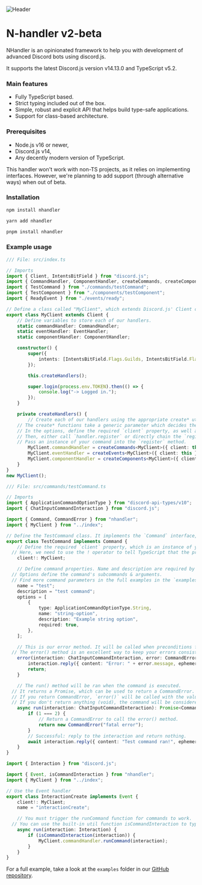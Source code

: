 ![Header](https://cdn.discordapp.com/attachments/611317811880394801/1168264122891251712/Frame_1_1.png?ex=655121c0&is=653eacc0&hm=5f2219c5c5147b2650a7292de562dbb60a5636a8678e3fe142bc55ebb319d7cd&)

# N-handler v2-beta
NHandler is an opinionated framework to help you with development of advanced Discord bots using discord.js.

It supports the latest Discord.js version v14.13.0 and TypeScript v5.2.

### Main features
- Fully TypeScript based.
- Strict typing included out of the box.
- Simple, robust and explicit API that helps build type-safe applications.
- Support for class-based architecture.

### Prerequisites
- Node.js v16 or newer,
- Discord.js v14,
- Any decently modern version of TypeScript.

This handler won't work with non-TS projects, as it relies on implementing interfaces. However, we're planning to add support (through alternative ways) when out of beta.

### Installation
```bash
npm install nhandler
```
```bash
yarn add nhandler
```
```bash
pnpm install nhandler
```

### Example usage
```ts
/// File: src/index.ts

// Imports
import { Client, IntentsBitField } from "discord.js";
import { CommandHandler, ComponentHandler, createCommands, createComponents, createEvents, EventHandler } from "nhandler";
import { TestCommand } from "./commands/testCommand";
import { TestComponent } from "./components/testComponent";
import { ReadyEvent } from "./events/ready";

// Define a class called "MyClient", which extends Discord.js' Client class.
export class MyClient extends Client {
	// Define variables to store each of our handlers.
	static commandHandler: CommandHandler;
	static eventHandler: EventHandler;
	static componentHandler: ComponentHandler;

	constructor() {
		super({
			intents: [IntentsBitField.Flags.Guilds, IntentsBitField.Flags.GuildMessages],
		});

		this.createHandlers();

		super.login(process.env.TOKEN).then(() => {
			console.log("-> Logged in.");
		});
	}

	private createHandlers() {
		// Create each of our handlers using the appropriate create* utility function.
    // The create* functions take a generic parameter which decides the type of the client.
    // In the options, define the required `client` property, as well as the optional `debug` property for extended logging.
    // Then, either call `handler.register` or directly chain the `register` method to the `create*` function.
    // Pass an instance of your command into the `register` method.
		MyClient.commandHandler = createCommands<MyClient>({ client: this, debug: true }).register(new TestCommand());
		MyClient.eventHandler = createEvents<MyClient>({ client: this }).register(new ReadyEvent());
		MyClient.componentHandler = createComponents<MyClient>({ client: this }).register(new TestComponent());
	}
}
new MyClient();
```
```ts
/// File: src/commands/testCommand.ts

// Imports
import { ApplicationCommandOptionType } from "discord-api-types/v10";
import { ChatInputCommandInteraction } from "discord.js";

import { Command, CommandError } from "nhandler";
import { MyClient } from "../index";

// Define the TestCommand class. It implements the `Command` interface, which is imported from `nhandler`.
export class TestCommand implements Command {
	// Define the required `client` property, which is an instance of your client.
  // Here, we need to use the ! operator to tell TypeScript that the property is defined, even though it's not assigned in the constructor.
	client!: MyClient;

	// Define command properties. Name and description are required by Discord, however, options is not.
  // Options define the command's subcommands & arguments.
  // Find more command parameters in the full examples in the `examples` folder.
	name = "test";
	description = "test command";
	options = [
		{
			type: ApplicationCommandOptionType.String,
			name: "string-option",
			description: "Example string option",
			required: true,
		},
	];

	// This is our error method. It will be called when preconditions fail, or when the command returns a CommandError.
  // The error() method is an excellent way to keep your errors consistent in styling, as well as to shorten your code.
	error(interaction: ChatInputCommandInteraction, error: CommandError): Promise<void> | void {
		interaction.reply({ content: "Error: " + error.message, ephemeral: true, });
		return;
	}

	// The run() method will be ran when the command is executed.
  // It returns a Promise, which can be used to return a CommandError.
  // If you return CommandError, `error()` will be called with the value.
  // If you don't return anything (void), the command will be considered successful.
	async run(interaction: ChatInputCommandInteraction): Promise<CommandError | void> {
		if (1 === 2) {
			// Return a CommandError to call the error() method.
			return new CommandError("fatal error");
		}
		// Successful: reply to the interaction and return nothing.
		await interaction.reply({ content: "Test command ran!", ephemeral: true });
	}
}
```

```ts
import { Interaction } from "discord.js";

import { Event, isCommandInteraction } from "nhandler";
import { MyClient } from "../index";

// Use the Event handler
export class InteractionCreate implements Event {
	client!: MyClient;
	name = "interactionCreate";

	// You must trigger the runCommand function for commands to work.
  // You can use the built-in util function isCommandInteraction to type-safely check if the interaction is a command.
	async run(interaction: Interaction) {
		if (isCommandInteraction(interaction)) {
			MyClient.commandHandler.runCommand(interaction);
		}
	}
}
```

For a full example, take a look at the `examples` folder in our [GitHub repository](https://github.com/nortex-dev/nhandler).

